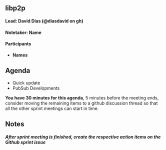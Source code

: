 ## libp2p

#### Lead: David Dias (@diasdavid on gh)
#### Notetaker: __Name__

#### Participants

- __Names__

## Agenda

- Quick update 
- PubSub Developments

**You have 30 minutes for this agenda**, 5 minutes before the meeting ends, consider moving the remaining items to a github discussion thread so that all the other sprint meetings can start in time.

## Notes


##### After sprint meeting is finished, create the respective action items on the Github sprint issue

